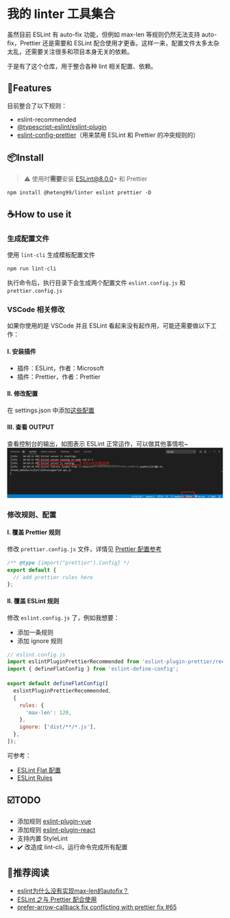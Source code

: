 # 我的 linter 工具集合

虽然目前 ESLint 有 auto-fix 功能，但例如 max-len 等规则仍然无法支持 auto-fix，Prettier 还是需要和 ESLint 配合使用才更香。这样一来，配置文件太多太杂太乱，还需要关注很多和项目本身无关的依赖。

于是有了这个仓库，用于整合各种 lint 相关配置、依赖。

## 🚀Features
目前整合了以下规则：
- eslint-recommended
- [@typescript-eslint/eslint-plugin](@typescript-eslint/eslint-plugin)
- [eslint-config-prettier](https://github.com/prettier/eslint-config-prettier)（用来禁用 ESLint 和 Prettier 的冲突规则的）


## 📦Install

> ⚠ 使用时**需要**安装 ESLint@8.0.0+ 和 Prettier

```
npm install @heteng99/linter eslint prettier -D
```

## ☕How to use it

### 生成配置文件

使用 `lint-cli` 生成模板配置文件

```bash
npm run lint-cli
```

执行命令后，执行目录下会生成两个配置文件 `eslint.config.js` 和 `prettier.config.js`

### VSCode 相关修改

如果你使用的是 VSCode 并且 ESLint 看起来没有起作用，可能还需要做以下工作：

#### Ⅰ. 安装插件

- 插件：ESLint，作者：Microsoft
- 插件：Prettier，作者：Prettier

#### Ⅱ. 修改配置

在 settings.json 中添加[这些配置](./readme_resources/settings.json)

#### Ⅲ. 查看 OUTPUT

查看控制台的输出，如图表示 ESLint 正常运作，可以做其他事情啦~
![img](./readme_resources/20240220221337.png)

### 修改规则、配置

#### Ⅰ. 覆盖 Prettier 规则

修改 `prettier.config.js` 文件，详情见 [Prettier 配置参考](https://prettier.io/docs/en/options.html)

```js
/** @type {import("prettier").Config} */
export default {
  // add prettier rules here
};
```

#### Ⅱ. 覆盖 ESLint 规则

修改 `eslint.config.js` 了，例如我想要：

- 添加一条规则
- 添加 ignore 规则

```js
// eslint.config.js
import eslintPluginPrettierRecommended from 'eslint-plugin-prettier/recommended';
import { defineFlatConfig } from 'eslint-define-config';

export default defineFlatConfig([
  eslintPluginPrettierRecommended,
  {
    rules: {
      'max-len': 120,
    },
    ignore: ['dist/**/*.js'],
  },
]);
```

可参考：

- [ESLint Flat 配置](https://eslint.org/docs/latest/use/configure/configuration-files-new)
- [ESLint Rules](https://eslint.org/docs/latest/rules/)

## ☑️TODO

- 添加规则 [eslint-plugin-vue](https://github.com/vuejs/eslint-plugin-vue)
- 添加规则 [eslint-plugin-react](https://github.com/jsx-eslint/eslint-plugin-react) 
- 支持内置 StyleLint
- ✔️ 改造成 lint-cli，运行命令完成所有配置

## 📖推荐阅读

- [eslint为什么没有实现max-len的autofix？](https://juejin.cn/post/7108201700925636644)
- [ESLint 之与 Prettier 配合使用](https://juejin.cn/post/6924568874700505102)
- [prefer-arrow-callback fix conflicting with prettier fix #65](https://github.com/prettier/eslint-plugin-prettier/issues/65)
